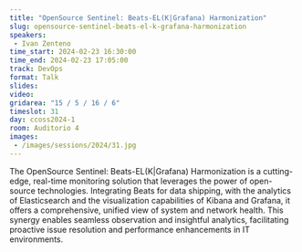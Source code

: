 ```yaml
---
title: "OpenSource Sentinel: Beats-EL(K|Grafana) Harmonization"
slug: opensource-sentinel-beats-el-k-grafana-harmonization
speakers:
 - Ivan Zenteno
time_start: 2024-02-23 16:30:00
time_end: 2024-02-23 17:05:00
track: DevOps
format: Talk
slides: 
video: 
gridarea: "15 / 5 / 16 / 6"
timeslot: 31
day: ccoss2024-1
room: Auditorio 4
images: 
 - /images/sessions/2024/31.jpg
---
```


The OpenSource Sentinel: Beats-EL(K|Grafana) Harmonization is a cutting-edge, real-time monitoring solution that leverages the power of open-source technologies. Integrating Beats for data shipping, with the analytics of Elasticsearch and the visualization capabilities of Kibana and Grafana, it offers a comprehensive, unified view of system and network health. This synergy enables seamless observation and insightful analytics, facilitating proactive issue resolution and performance enhancements in IT environments.